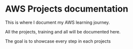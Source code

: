 # AWS Projects documentation

This is where I document my AWS learning journey.

All the projects, training and all will be documented here. 

The goal is to showcase every step in each projects